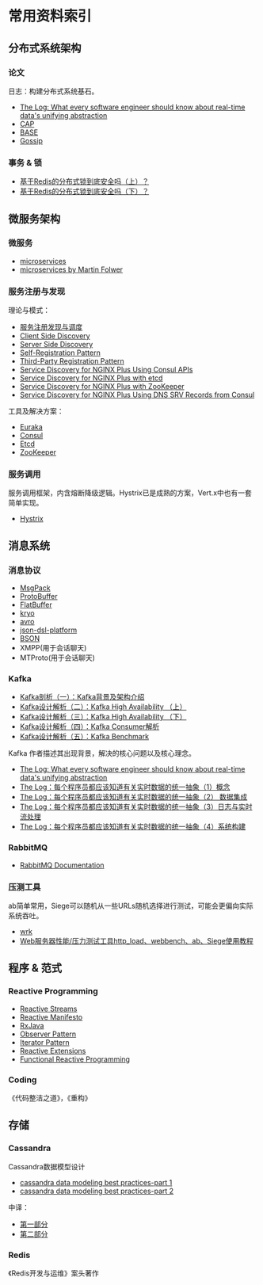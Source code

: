 # 常用资料索引

## 分布式系统架构

### 论文

日志：构建分布式系统基石。

- [The Log: What every software engineer should know about real-time data's unifying abstraction](https://engineering.linkedin.com/distributed-systems/log-what-every-software-engineer-should-know-about-real-time-datas-unifying)
- [CAP](https://zh.wikipedia.org/wiki/CAP%E5%AE%9A%E7%90%86)
- [BASE](http://queue.acm.org/detail.cfm?id=1394128)
- [Gossip](https://en.wikipedia.org/wiki/Gossip_protocol)

### 事务 & 锁

- [基于Redis的分布式锁到底安全吗（上）？](https://mp.weixin.qq.com/s/JTsJCDuasgIJ0j95K8Ay8w)
- [基于Redis的分布式锁到底安全吗（下）？](https://mp.weixin.qq.com/s/4CUe7OpM6y1kQRK8TOC_qQ)


## 微服务架构

### 微服务

- [microservices](http://microservices.io/patterns/microservices.html)
- [microservices by Martin Folwer](https://martinfowler.com/articles/microservices.html)

### 服务注册与发现

理论与模式：

- [服务注册发现与调度](https://segmentfault.com/a/1190000006175561) 
- [Client Side Discovery](http://microservices.io/patterns/client-side-discovery.html)
- [Server Side Discovery](http://microservices.io/patterns/server-side-discovery.html)
- [Self-Registration Pattern](http://microservices.io/patterns/self-registration.html)
- [Third-Party Registration Pattern](http://microservices.io/patterns/3rd-party-registration.html)
- [Service Discovery for NGINX Plus Using Consul APIs](https://www.nginx.com/blog/service-discovery-with-nginx-plus-and-consul/?utm_source=service-discovery-nginx-plus-srv-records-consul-dns&utm_medium=blog&utm_campaign=DevOps)
- [Service Discovery for NGINX Plus with etcd](https://www.nginx.com/blog/service-discovery-nginx-plus-etcd/?utm_source=service-discovery-nginx-plus-srv-records-consul-dns&utm_medium=blog&utm_campaign=DevOps)
- [Service Discovery for NGINX Plus with ZooKeeper](https://www.nginx.com/blog/service-discovery-nginx-plus-zookeeper/?utm_source=service-discovery-nginx-plus-srv-records-consul-dns&utm_medium=blog&utm_campaign=DevOps)
- [Service Discovery for NGINX Plus Using DNS SRV Records from Consul](https://www.nginx.com/blog/service-discovery-nginx-plus-srv-records-consul-dns/)

工具及解决方案：

- [Euraka](https://github.com/Netflix/eureka)
- [Consul](https://github.com/consul/consul)
- [Etcd](https://github.com/coreos/etcd)
- [ZooKeeper](https://zookeeper.apache.org/)

### 服务调用

服务调用框架，内含熔断降级逻辑。Hystrix已是成熟的方案，Vert.x中也有一套简单实现。

- [Hystrix](https://github.com/Netflix/Hystrix)

## 消息系统

### 消息协议

- [MsgPack](https://github.com/msgpack/msgpack/blob/master/spec.md)
- [ProtoBuffer](https://developers.google.com/protocol-buffers/docs/proto3)
- [FlatBuffer](https://google.github.io/flatbuffers/)
- [kryo](https://github.com/EsotericSoftware/kryo)
- [avro](http://avro.apache.org/docs/current/)
- [json-dsl-platform](https://dsl-platform.com/)
- [BSON](http://bsonspec.org/)
- XMPP(用于会话聊天)
- MTProto(用于会话聊天)

### Kafka

- [Kafka剖析（一）：Kafka背景及架构介绍](http://www.infoq.com/cn/articles/kafka-analysis-part-1?utm_source=infoq&utm_campaign=user_page&utm_medium=link)
- [Kafka设计解析（二）：Kafka High Availability （上）](http://www.infoq.com/cn/articles/kafka-analysis-part-2?utm_source=infoq&utm_campaign=user_page&utm_medium=link)
- [Kafka设计解析（三）：Kafka High Availability （下）](http://www.infoq.com/cn/articles/kafka-analysis-part-3?utm_source=infoq&utm_campaign=user_page&utm_medium=link)
- [Kafka设计解析（四）：Kafka Consumer解析](http://www.infoq.com/cn/articles/kafka-analysis-part-4?utm_source=infoq&utm_campaign=user_page&utm_medium=link)
- [Kafka设计解析（五）：Kafka Benchmark](http://www.infoq.com/cn/articles/kafka-analysis-part-5?utm_source=infoq&utm_campaign=user_page&utm_medium=link)

Kafka 作者描述其出现背景，解决的核心问题以及核心理念。

- [The Log: What every software engineer should know about real-time data's unifying abstraction](https://engineering.linkedin.com/distributed-systems/log-what-every-software-engineer-should-know-about-real-time-datas-unifying)
- [The Log：每个程序员都应该知道有关实时数据的统一抽象（1）概念](http://blog.jobbole.com/89674/)
- [The Log：每个程序员都应该知道有关实时数据的统一抽象（2） 数据集成](http://blog.jobbole.com/89688/)
- [The Log：每个程序员都应该知道有关实时数据的统一抽象（3）日志与实时流处理](http://blog.jobbole.com/89703/)
- [The Log：每个程序员都应该知道有关实时数据的统一抽象（4）系统构建](http://blog.jobbole.com/89711/)

### RabbitMQ

- [RabbitMQ Documentation](http://rabbitmq.mr-ping.com/)

### 压测工具

ab简单常用，Siege可以随机从一些URLs随机选择进行测试，可能会更偏向实际系统吞吐。

- [wrk](https://github.com/wg/wrk/wiki/Installing-Wrk-on-Linux)
- [Web服务器性能/压力测试工具http_load、webbench、ab、Siege使用教程](https://www.vpser.net/opt/webserver-test.html)

## 程序 & 范式

### Reactive Programming

- [Reactive Streams](http://www.reactive-streams.org/)
- [Reactive Manifesto](http://www.reactivemanifesto.org/)
- [RxJava](https://github.com/ReactiveX/RxJava)
- [Observer Pattern](https://en.wikipedia.org/wiki/Observer_pattern)
- [Iterator Pattern](https://en.wikipedia.org/wiki/Iterator_pattern)
- [Reactive Extensions](https://en.wikipedia.org/wiki/Reactive_extensions)
- [Functional Reactive Programming](http://conal.net/talks/)

### Coding

《代码整洁之道》，《重构》

## 存储

### Cassandra

Cassandra数据模型设计

- [cassandra data modeling best practices-part 1](http://www.ebaytechblog.com/2012/07/16/cassandra-data-modeling-best-practices-part-1/)
- [cassandra data modeling best practices-part 2](http://www.ebaytechblog.com/2012/08/14/cassandra-data-modeling-best-practices-part-2/)

中译：

- [第一部分](http://www.infoq.com/cn/articles/best-practice-of-cassandra-data-model-design)
- [第二部分](http://www.infoq.com/cn/articles/best-practices-cassandra-data-model-design-part2)

### Redis

《Redis开发与运维》案头著作